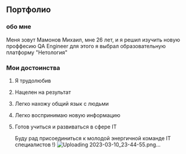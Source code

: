 ## Портфолио

### обо мне 
Меня зовут Мамонов Михаил, мне 26 лет, и я решил изучить новую проффесию QA Engineer для этого я выбрал образовательную платформу "Нетология"

### Мои достоинства

1. Я трудолюбив
2. Нацелен на результат
3. Легко нахожу общий язык с людьми
4. Легко воспринимаю новую информацию 
5. Готов учиться и развиваться в сфере IT  

   Буду рад присоединиться к молодой энергичной команде IT специалистов !) ![Uploading 2023-03-10_23-44-55.png…]()
